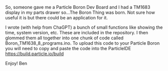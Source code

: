So, someone gave me a Particle Boron Dev Board and I had a TM1683 display in my parts drawer so...The Boron Thing was born.
Not sure how useful it is but there could be an application for it.

I wrote (with help from ChaGPT) a bunch of small functions like showing the time, system version, etc. These are included in the repository.
I then glommed them all together into one chunk of code called Boron_TM1638_8_programs.ino. 
To upload this code to your Particle Boron you will need to copy and paste the code into the ParticleIDE https://build.particle.io/build

Enjoy!
Ben
